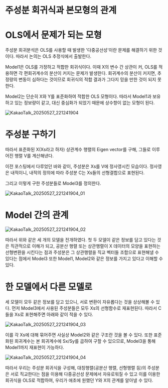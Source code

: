 # 주성분 회귀식과 본모형의 관계

# OLS에서 문제가 되는 모형

주성분 회귀분석은 OLS를 사용할 때 발생한 '다중공선성'이란 문제를 해결하기 위한 것이다. 
따라서 논의는 OLS 추정식에서 출발한다. 

Model1은 OLS를 가정하고 적합한 회귀식이다. 이때 X의 변수 간 상관이 커, OLS를 적용하면 각 편회귀계수의 분산이 커지는 문제가 발생한다.
회귀계수의 분산이 커지면, 추정량의 변동이 심하다는 것이므로 
회귀식의 적합 결과가 그다지 믿을 만한 것이 되지 못한다. 

Model2는 단순히 X와 Y를 표준화하여 적합한 OLS 모형이다. 따라서 Model1과 보유하고 있는 정보량이 같고, 대신 중심화가 되었기 때문에 
상수항이 없는 모형이 된다. 

![KakaoTalk_20250527_221241904](https://github.com/user-attachments/assets/4419237c-aec8-4110-9d83-95322ab0c590)

# 주성분 구하기

따라서 표준화된 X(Xs라고 하자) 상관계수 행렬의 Eigen vector를 구해,
그들로 이루어진 행렬 V를 계산해낸다.

이전 포스팅에서 다루었던 바와 같이, 주성분은 Xs를 V에 정사영시킨 모습이다. 
정사영은 내적이니, 내적의 정의에 따라 주성분 C는 Xs들의 선형결합으로 표현된다.

그리고 이렇게 구한 주성분들로 Model3를 정의한다.

![KakaoTalk_20250527_221241904_01](https://github.com/user-attachments/assets/05af902c-a4fa-4283-b4df-6737e4f624d5)

# Model 간의 관계

![KakaoTalk_20250527_221241904_02](https://github.com/user-attachments/assets/543535b3-36f9-45cc-a1cb-946ea6d6bbb5)

따라서 위와 같은 세 개의 모델을 전개하였다. 첫 두 모델이 같은 정보를 담고 있다는 것은 직관적으로 이해가 되고,
공분산 행렬 또는 상관행렬이 X 데이터의 모양을 표현하는 선형변환을 시킨다는 점과 주성분은 그 상관행렬을 직교 벡터들 조합으로 표현해낼 수 있다는 점에서
Model3 또한 Model1, Model2와 같은 정보를 가지고 있다고 이해할 수 있다. 

# 한 모델에서 다른 모델로

세 모델이 모두 같은 정보를 담고 있으니, 서로 변환이 자유롭다는 것을 상상해볼 수 있다. 
먼저 Model3에서 사용된 주성분들은 모두 Xs의 선형함수로 재표현된다.
따라서 C들을 Xs로 표현해주면 아래와 같이 적을 수 있다.

![KakaoTalk_20250527_221241904_03](https://github.com/user-attachments/assets/7e66df0a-f4df-49d2-9cc2-1608ce0c76e8)

이를 각 Xs에 대해 묶어주면 사실상 Model2와 같은 구조란 것을 볼 수 있다.
또한 표준화된 회귀계수는 본 회귀계수에 Sx/Sy를 곱하여 구할 수 있으므로, Model3을 통해 Model1까지 재표현이 가능하다.

![KakaoTalk_20250527_221241904_04](https://github.com/user-attachments/assets/68201c4c-4d4a-4ff5-9319-90c1977cf584)

따라서 우리는 주성분 회귀식을 구성해, 대칭행렬(공분산 행렬, 선형행렬 등)의 주성분은 서로 직교한다는 점을 이용해 다중공선성 문제에서 자유로워질 수 있고
이를 이용한 회귀식을 OLS로 적합하여, 우리가 애초에 원했던 Y와 X의 관계를 알아낼 수 있다. 
